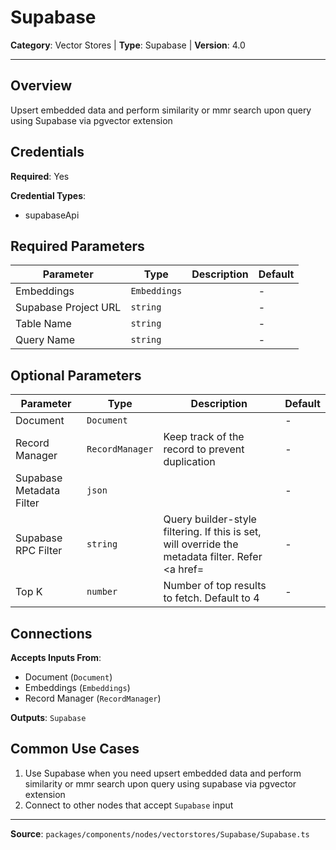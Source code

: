 # Supabase

**Category**: Vector Stores | **Type**: Supabase | **Version**: 4.0

---

## Overview

Upsert embedded data and perform similarity or mmr search upon query using Supabase via pgvector extension

## Credentials

**Required**: Yes

**Credential Types**:
- supabaseApi

## Required Parameters

| Parameter | Type | Description | Default |
|-----------|------|-------------|---------|
| Embeddings | `Embeddings` |  | - |
| Supabase Project URL | `string` |  | - |
| Table Name | `string` |  | - |
| Query Name | `string` |  | - |

## Optional Parameters

| Parameter | Type | Description | Default |
|-----------|------|-------------|---------|
| Document | `Document` |  | - |
| Record Manager | `RecordManager` | Keep track of the record to prevent duplication | - |
| Supabase Metadata Filter | `json` |  | - |
| Supabase RPC Filter | `string` | Query builder-style filtering. If this is set, will override the metadata filter. Refer <a href= | - |
| Top K | `number` | Number of top results to fetch. Default to 4 | - |

## Connections

**Accepts Inputs From**:
- Document (`Document`)
- Embeddings (`Embeddings`)
- Record Manager (`RecordManager`)

**Outputs**: `Supabase`

## Common Use Cases

1. Use Supabase when you need upsert embedded data and perform similarity or mmr search upon query using supabase via pgvector extension
2. Connect to other nodes that accept `Supabase` input

---

**Source**: `packages/components/nodes/vectorstores/Supabase/Supabase.ts`